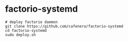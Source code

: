 # factorio-systemd

```
# deploy factorio daemon
git clone https://github.com/cafenero/factorio-systemd
cd factorio-systemd
sudo deploy.sh
```
